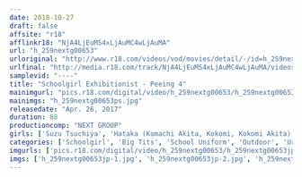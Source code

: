 ```yaml
---
date: 2018-10-27
draft: false
affsite: "r18"
afflinkr18: "NjA4LjEuMS4xLjAuMC4wLjAuMA"
url: "h_259nextg00653"
urloriginal: "http://www.r18.com/videos/vod/movies/detail/-/id=h_259nextg00653"
urlfinal: "http://media.r18.com/track/NjA4LjEuMS4xLjAuMC4wLjAuMA/videos/vod/movies/detail/-/id=h_259nextg00653"
samplevid: "----"
title: "Schoolgirl Exhibitionist - Peeing 4"
mainimgurl: "pics.r18.com/digital/video/h_259nextg00653/h_259nextg00653ps.jpg"
mainimgs: "h_259nextg00653ps.jpg"
releasedate: "Apr. 26, 2017"
duration: 88
productioncomp: "NEXT GROUP"
girls: ['Suzu Tsuchiya', 'Hataka (Komachi Akita, Kokomi, Kokomi Akita)', 'Nozomi Momoi']
categories: ['Schoolgirl', 'Big Tits', 'School Uniform', 'Outdoor', 'Urination']
imgurls: ['pics.r18.com/digital/video/h_259nextg00653/h_259nextg00653jp-1.jpg', 'pics.r18.com/digital/video/h_259nextg00653/h_259nextg00653jp-2.jpg', 'pics.r18.com/digital/video/h_259nextg00653/h_259nextg00653jp-3.jpg', 'pics.r18.com/digital/video/h_259nextg00653/h_259nextg00653jp-4.jpg', 'pics.r18.com/digital/video/h_259nextg00653/h_259nextg00653jp-5.jpg', 'pics.r18.com/digital/video/h_259nextg00653/h_259nextg00653jp-6.jpg', 'pics.r18.com/digital/video/h_259nextg00653/h_259nextg00653jp-7.jpg', 'pics.r18.com/digital/video/h_259nextg00653/h_259nextg00653jp-8.jpg', 'pics.r18.com/digital/video/h_259nextg00653/h_259nextg00653jp-9.jpg', 'pics.r18.com/digital/video/h_259nextg00653/h_259nextg00653jp-10.jpg', 'pics.r18.com/digital/video/h_259nextg00653/h_259nextg00653jp-11.jpg', 'pics.r18.com/digital/video/h_259nextg00653/h_259nextg00653jp-12.jpg', 'pics.r18.com/digital/video/h_259nextg00653/h_259nextg00653jp-13.jpg', 'pics.r18.com/digital/video/h_259nextg00653/h_259nextg00653jp-14.jpg', 'pics.r18.com/digital/video/h_259nextg00653/h_259nextg00653jp-15.jpg', 'pics.r18.com/digital/video/h_259nextg00653/h_259nextg00653jp-16.jpg', 'pics.r18.com/digital/video/h_259nextg00653/h_259nextg00653jp-17.jpg', 'pics.r18.com/digital/video/h_259nextg00653/h_259nextg00653jp-18.jpg', 'pics.r18.com/digital/video/h_259nextg00653/h_259nextg00653jp-19.jpg', 'pics.r18.com/digital/video/h_259nextg00653/h_259nextg00653jp-20.jpg']
imgs: ['h_259nextg00653jp-1.jpg', 'h_259nextg00653jp-2.jpg', 'h_259nextg00653jp-3.jpg', 'h_259nextg00653jp-4.jpg', 'h_259nextg00653jp-5.jpg', 'h_259nextg00653jp-6.jpg', 'h_259nextg00653jp-7.jpg', 'h_259nextg00653jp-8.jpg', 'h_259nextg00653jp-9.jpg', 'h_259nextg00653jp-10.jpg', 'h_259nextg00653jp-11.jpg', 'h_259nextg00653jp-12.jpg', 'h_259nextg00653jp-13.jpg', 'h_259nextg00653jp-14.jpg', 'h_259nextg00653jp-15.jpg', 'h_259nextg00653jp-16.jpg', 'h_259nextg00653jp-17.jpg', 'h_259nextg00653jp-18.jpg', 'h_259nextg00653jp-19.jpg', 'h_259nextg00653jp-20.jpg']
---
```

